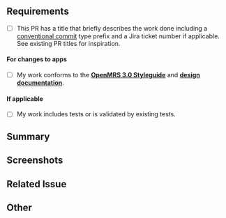 ## Requirements

- [ ] This PR has a title that briefly describes the work done including a [conventional commit](https://o3-dev.docs.openmrs.org/#/getting_started/contributing?id=your-pr-title-should-indicate-the-type-of-change-it-is) type prefix and a Jira ticket number if applicable. See existing PR titles for inspiration.

#### For changes to apps

- [ ] My work conforms to the [**OpenMRS 3.0 Styleguide**](https://om.rs/styleguide) and [**design documentation**](https://zeroheight.com/23a080e38/p/880723-introduction).

#### If applicable

- [ ] My work includes tests or is validated by existing tests.

## Summary

<!-- Please describe what problems your PR addresses. -->
<!-- *None* -->

## Screenshots

<!-- Required if you are making UI changes. -->
<!-- *None* -->

## Related Issue

<!-- Paste the link to the Jira ticket here if one exists. -->
<!-- https://issues.openmrs.org/browse/O3- -->
<!-- *None* -->

## Other

<!-- Anything not covered above -->
<!-- *None* -->
